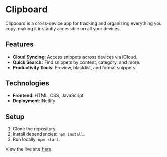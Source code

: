 # Clipboard

Clipboard is a cross-device app for tracking and organizing everything you copy, making it instantly accessible on all your devices.

## Features
- **Cloud Syncing**: Access snippets across devices via iCloud.
- **Quick Search**: Find snippets by content, category, and more.
- **Productivity Tools**: Preview, blacklist, and format snippets.

## Technologies
- **Frontend**: HTML, CSS, JavaScript
- **Deployment**: Netlify

## Setup
1. Clone the repository.
2. Install dependencies: `npm install`.
3. Run locally: `npm start`.

View the live site [here](https://clipboard-website-salah.netlify.app).
